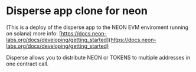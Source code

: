 # Disperse app clone for neon

(This is a deploy of the disperse app to the NEON EVM enviroment running on solana) more info: [https://docs.neon-labs.org/docs/developing/getting_started](https://docs.neon-labs.org/docs/developing/getting_started)

Disperse allows you to distribute NEON or TOKENS to multiple addresses in one contract call.




